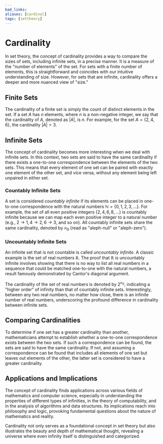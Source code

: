 ```yaml
---
bad_links: 
aliases: [cardinal]
tags: [settheory]
---
```

# Cardinality

In set theory, the concept of cardinality provides a way to compare the sizes of sets, including infinite sets, in a precise manner. It is a measure of the "number of elements" of the set. For sets with a finite number of elements, this is straightforward and coincides with our intuitive understanding of size. However, for sets that are infinite, cardinality offers a deeper and more nuanced view of "size."

## Finite Sets

The cardinality of a finite set is simply the count of distinct elements in the set. If a set $A$ has $n$ elements, where $n$ is a non-negative integer, we say that the cardinality of $A$, denoted as $|A|$, is $n$. For example, for the set $A = \{2, 4, 6\}$, the cardinality $|A| = 3$.

## Infinite Sets

The concept of cardinality becomes more interesting when we deal with infinite sets. In this context, two sets are said to have the same cardinality if there exists a one-to-one correspondence between the elements of the two sets. This means that every element of one set can be paired with exactly one element of the other set, and vice versa, without any element being left unpaired in either set.

### Countably Infinite Sets

A set is considered *countably infinite* if its elements can be placed in one-to-one correspondence with the natural numbers $\mathbb{N} = \{0, 1, 2, 3, …\}$. For example, the set of all even positive integers $\{2, 4, 6, 8, …\}$ is countably infinite because we can map each even positive integer to a natural number (e.g., $2 \to 1, 4 \to 2, 6 \to 3$, and so on). All countably infinite sets share the same cardinality, denoted by $\aleph_0$ (read as "aleph-null" or "aleph-zero").

### Uncountably Infinite Sets

An infinite set that is not countable is called *uncountably infinite*. A classic example is the set of real numbers $\mathbb{R}$. The proof that $\mathbb{R}$ is uncountably infinite involves showing that there is no way to list all real numbers in a sequence that could be matched one-to-one with the natural numbers, a result famously demonstrated by Cantor's diagonal argument.

The cardinality of the set of real numbers is denoted by $2^{\aleph_0}$, indicating a "higher order" of infinity than that of countably infinite sets. Interestingly, between any two real numbers, no matter how close, there is an infinite number of real numbers, underscoring the profound difference in cardinality between infinite sets.

## Comparing Cardinalities

To determine if one set has a greater cardinality than another, mathematicians attempt to establish whether a one-to-one correspondence exists between the two sets. If such a correspondence can be found, the sets are said to have the same cardinality. If not, and assuming a correspondence can be found that includes all elements of one set but leaves out elements of the other, the latter set is considered to have a greater cardinality.

## Applications and Implications

The concept of cardinality finds applications across various fields of mathematics and computer science, especially in understanding the properties of different types of infinities, in the theory of computability, and in the analysis of algorithms and data structures. Its implications reach into philosophy and logic, provoking fundamental questions about the nature of mathematics and reality.

Cardinality not only serves as a foundational concept in set theory but also illustrates the beauty and depth of mathematical thought, revealing a universe where even infinity itself is distinguished and categorized.